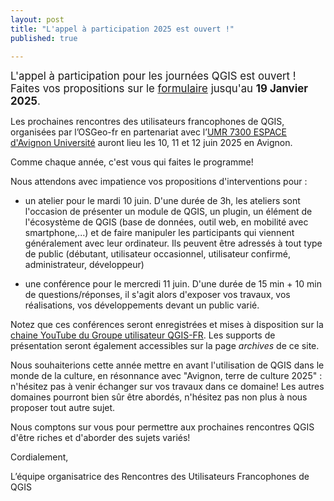 ```yaml
---
layout: post
title: "L'appel à participation 2025 est ouvert !"
published: true

---
```


<span style="font-size:larger;">L'appel à participation pour les journées QGIS est ouvert ! Faites vos propositions sur le [formulaire](https://talks.osgeo.org/qgis-french-users-days-2025/cfp) jusqu'au **19 Janvier 2025**.</span>

Les prochaines rencontres des utilisateurs francophones de QGIS, organisées par l’OSGeo-fr en partenariat avec l’[UMR 7300 ESPACE d'Avignon Université](https://www.umrespace.org/) auront lieu les 10, 11 et 12 juin 2025 en Avignon.

Comme chaque année, c'est vous qui faites le programme!

Nous attendons avec impatience vos propositions d'interventions pour :

* un atelier pour le mardi 10 juin. D'une durée de 3h, les ateliers sont l'occasion de présenter un module de QGIS, un plugin, un élément de l'écosystème de QGIS (base de données, outil web, en mobilité avec smartphone,...) et de faire manipuler les participants qui viennent généralement avec leur ordinateur. Ils peuvent être adressés à tout type de public (débutant, utilisateur occasionnel, utilisateur confirmé, administrateur, développeur)

* une conférence pour le mercredi 11 juin. D'une durée de 15 min + 10 min de questions/réponses, il s'agit alors d'exposer vos travaux, vos réalisations, vos développements devant un public varié.


Notez que ces conférences seront enregistrées et mises à disposition sur la [chaine YouTube du Groupe utilisateur QGIS-FR](https://www.youtube.com/@qgisfr8230/playlists). Les supports de présentation seront également accessibles sur la page *archives* de ce site.

Nous souhaiterions cette année mettre en avant l'utilisation de QGIS dans le monde de la culture, en résonnance avec "Avignon, terre de culture 2025" : n'hésitez pas à venir échanger sur vos travaux dans ce domaine! Les autres domaines pourront bien sûr être abordés, n'hésitez pas non plus à nous proposer tout autre sujet.

Nous comptons sur vous pour permettre aux prochaines rencontres QGIS d'être riches et d'aborder des sujets variés!

Cordialement,

L’équipe organisatrice des Rencontres des Utilisateurs Francophones de QGIS
